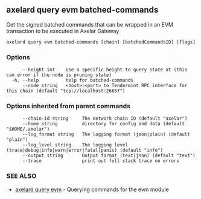 ## axelard query evm batched-commands

Get the signed batched commands that can be wrapped in an EVM transaction to be executed in Axelar Gateway

```
axelard query evm batched-commands [chain] [batchedCommandsID] [flags]
```

### Options

```
      --height int    Use a specific height to query state at (this can error if the node is pruning state)
  -h, --help          help for batched-commands
      --node string   <host>:<port> to Tendermint RPC interface for this chain (default "tcp://localhost:26657")
```

### Options inherited from parent commands

```
      --chain-id string     The network chain ID (default "axelar")
      --home string         directory for config and data (default "$HOME/.axelar")
      --log_format string   The logging format (json|plain) (default "plain")
      --log_level string    The logging level (trace|debug|info|warn|error|fatal|panic) (default "info")
      --output string       Output format (text|json) (default "text")
      --trace               print out full stack trace on errors
```

### SEE ALSO

- [axelard query evm](/cli-docs/v0_27_0/axelard_query_evm) - Querying commands for the evm module
